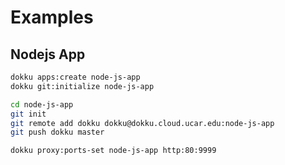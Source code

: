 # Examples

## Nodejs App

```bash
dokku apps:create node-js-app
dokku git:initialize node-js-app
```

```bash
cd node-js-app
git init
git remote add dokku dokku@dokku.cloud.ucar.edu:node-js-app
git push dokku master
```

```bash
dokku proxy:ports-set node-js-app http:80:9999
```
